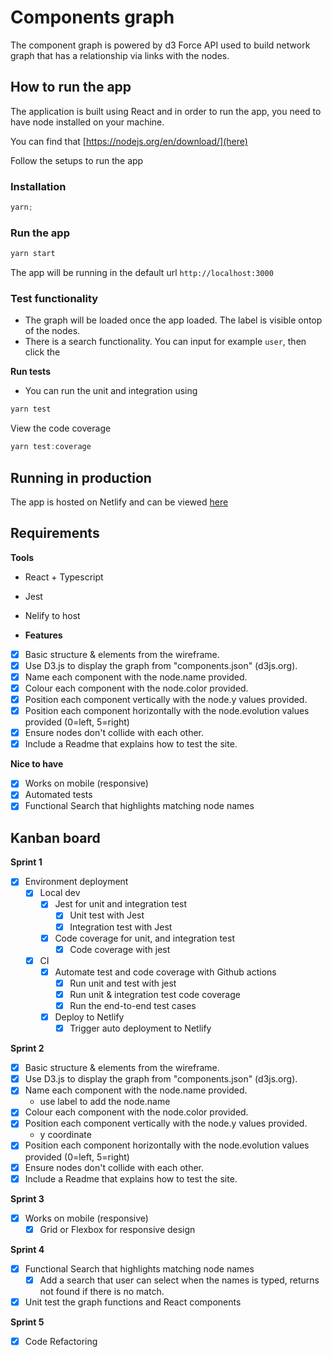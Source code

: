# Components graph

The component graph is powered by d3 Force API used to build network graph that has a relationship via links with the nodes.

## How to run the app

The application is built using React and in order to run the app, you need to have node installed on your machine.

You can find that [https://nodejs.org/en/download/](here)

Follow the setups to run the app

### Installation

```javascript
yarn;
```

### Run the app

```javascript
yarn start
```

The app will be running in the default url `http://localhost:3000`

### Test functionality

- The graph will be loaded once the app loaded. The label is visible ontop of the nodes.
- There is a search functionality. You can input for example `user`, then click the

**Run tests**

- You can run the unit and integration using

```javascript
yarn test
```

View the code coverage

```javascript
yarn test:coverage
```

## Running in production

The app is hosted on Netlify and can be viewed [here](https://elegant-bohr-f8ee99.netlify.app/)

## Requirements

**Tools**

- React + Typescript
- Jest
- Nelify to host

- **Features**

- [x] Basic structure & elements from the wireframe.
- [x] Use D3.js to display the graph from "components.json" (d3js.org).
- [x] Name each component with the node.name provided.
- [x] Colour each component with the node.color provided.
- [x] Position each component vertically with the node.y values provided.
- [x] Position each component horizontally with the node.evolution values provided (0=left, 5=right)
- [x] Ensure nodes don't collide with each other.
- [x] Include a Readme that explains how to test the site.

**Nice to have**

- [x] Works on mobile (responsive)
- [x] Automated tests
- [x] Functional Search that highlights matching node names

## Kanban board

**Sprint 1**

- [x] Environment deployment
  - [x] Local dev
    - [x] Jest for unit and integration test
      - [x] Unit test with Jest
      - [x] Integration test with Jest
    - [x] Code coverage for unit, and integration test
      - [x] Code coverage with jest
  - [x] CI
    - [x] Automate test and code coverage with Github actions
      - [x] Run unit and test with jest
      - [x] Run unit & integration test code coverage
      - [x] Run the end-to-end test cases
    - [x] Deploy to Netlify
      - [x] Trigger auto deployment to Netlify

**Sprint 2**

- [x] Basic structure & elements from the wireframe.
- [x] Use D3.js to display the graph from "components.json" (d3js.org).
- [x] Name each component with the node.name provided.
  - use label to add the node.name
- [x] Colour each component with the node.color provided.
- [x] Position each component vertically with the node.y values provided.
  - y coordinate
- [x] Position each component horizontally with the node.evolution values provided (0=left, 5=right)
- [x] Ensure nodes don't collide with each other.
- [x] Include a Readme that explains how to test the site.

**Sprint 3**

- [x] Works on mobile (responsive)
  - [x] Grid or Flexbox for responsive design

**Sprint 4**

- [x] Functional Search that highlights matching node names
  - [x] Add a search that user can select when the names is typed, returns not found if there is no match.
- [x] Unit test the graph functions and React components

**Sprint 5**

- [x] Code Refactoring

